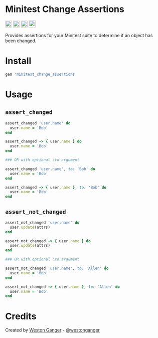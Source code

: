 # Minitest Change Assertions

<a href="https://badge.fury.io/rb/minitest_change_assertions" target="_blank"><img height="21" style='border:0px;height:21px;' border='0' src="https://badge.fury.io/rb/minitest_change_assertions.svg" alt="Gem Version"></a>
<a href='https://github.com/westonganger/minitest_change_assertions/actions' target='_blank'><img src="https://github.com/westonganger/minitest_change_assertions/workflows/Tests/badge.svg" style="max-width:100%;" height='21' style='border:0px;height:21px;' border='0' alt="CI Status"></a>
<a href='https://rubygems.org/gems/minitest_change_assertions' target='_blank'><img height='21' style='border:0px;height:21px;' src='https://ruby-gem-downloads-badge.herokuapp.com/minitest_change_assertions?label=rubygems&type=total&total_label=downloads&color=brightgreen' border='0' alt='RubyGems Downloads' /></a>
<a href='https://ko-fi.com/A5071NK' target='_blank'><img height='22' style='border:0px;height:22px;' src='https://az743702.vo.msecnd.net/cdn/kofi1.png?v=a' border='0' alt='Buy Me a Coffee' /></a> 

Provides assertions for your Minitest suite to determine if an object has been changed.

# Install

```ruby
gem 'minitest_change_assertions'
```

# Usage

## `assert_changed`

```ruby
assert_changed 'user.name' do
  user.name = 'Bob'
end

assert_changed -> { user.name } do
  user.name = 'Bob'
end

### OR with optional :to argument

assert_changed 'user.name', to: 'Bob' do
  user.name = 'Bob'
end

assert_changed -> { user.name }, to: 'Bob' do
  user.name = 'Bob'
end
```

## `assert_not_changed`

```ruby
assert_not_changed 'user.name' do
  user.update(attrs)
end

assert_not_changed -> { user.name } do
  user.update(attrs)
end

### OR with optional :to argument

assert_not_changed 'user.name', to: 'Allen' do
  user.name = 'Bob'
end

assert_not_changed -> { user.name }, to: 'Allen' do
  user.name = 'Bob'
end
```

# Credits
Created by [Weston Ganger](https://westonganger.com) - [@westonganger](https://github.com/westonganger)
